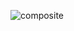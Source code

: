 ![composite](https://user-images.githubusercontent.com/61663422/152955834-6675c3f7-8153-457c-8211-154ab7d993d6.PNG)
